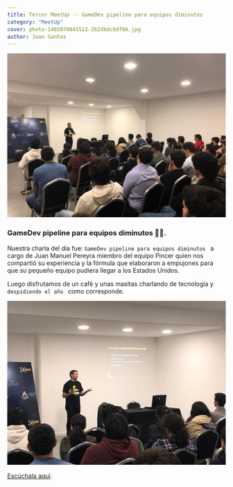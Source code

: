 ```yaml
---
title: Tercer MeetUp -- GameDev pipeline para equipos diminutos
category: "MeetUp"
cover: photo-1465070845512-2b2dbdc6df66.jpg
author: Juan Santos
---
```


![MettUp](./photo-1465070845512-2b2dbdc6df66.jpg)

### GameDev pipeline para equipos diminutos 💪🏻.

Nuestra charla del día fue: `GameDev pipeline para equipos diminutos ` a cargo de Juan Manuel Pereyra miembro del equipo Pincer quien nos compartió su experiencia y la fórmula que elaboraron a empujones para que su pequeño equipo pudiera llegar a los Estados Unidos.

Luego disfrutamos de un café y unas masitas charlando de tecnología y  `despidiendo el año ` como corresponde.


![Speaker](./speaker3.jpeg)

 [Escúchala aquí](https://drive.google.com/file/d/1qN7EtN8fE2B7mCabJGWns9H7ajC3w7u0/view).


